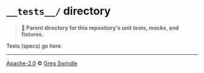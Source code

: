 # `__tests__/` directory
> **:open_file_folder: Parent directory for this repository's
unit tests, mocks, and fixtures.**

Tests (specs) go here.

---

[Apache-2.0][license-url] © [Greg Swindle][gregswindle-url]

[assets-audio-readme-url]: media/audio/README.md
[assets-img-readme-url]: media/img/README.md
[assets-media-readme-url]: media/README.md
[assets-readme-url]: README.md
[assets-video-readme-url]: media/video/README.md
[license-url]: https://www.apache.org/licenses/LICENSE-2.0
[gregswindle-url]: https://github.com/gregswindle
